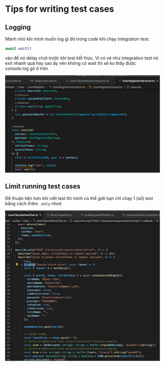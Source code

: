 # Tips for writing test cases

## Logging

Mánh nhỏ khi mình muốn log gì đó trong code khi chạy integration test:

```js
await wait()
```

vào để nó delay chút trước khi test kết thúc.
Vì có vẻ như integration test nó exit nhanh quá hay sao ấy nên không có wait thì sẽ ko thấy được console.log gõ ở trên

![img](./img/test-log.png)


## Limit running test cases

Để thuận tiện hơn khi viết test thì mình có thể giới hạn chỉ chạy 1 (số) test bằng cách thêm `.only` nhoé

![img](./img/test-only.png)

